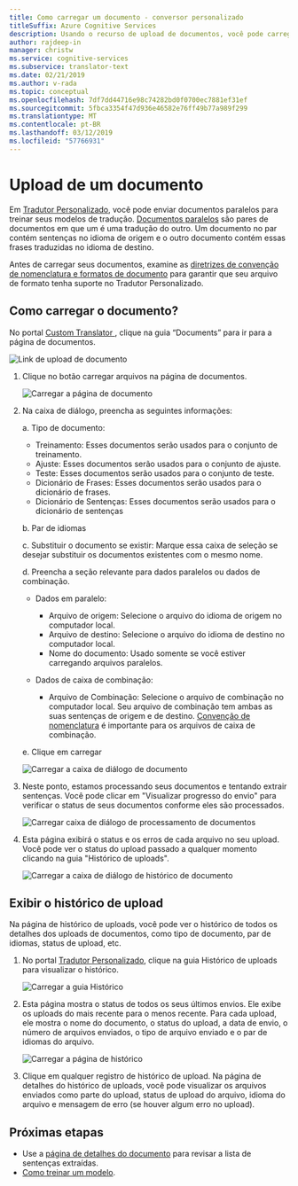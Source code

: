 ```yaml
---
title: Como carregar um documento - conversor personalizado
titleSuffix: Azure Cognitive Services
description: Usando o recurso de upload de documentos, você pode carregar documento paralelo para seu treinamentos. Documentos paralelos são pares de documentos em que um é a tradução do outro. Um documento no par contém sentenças no idioma de origem e o outro documento contém essas frases traduzidas no idioma de destino.
author: rajdeep-in
manager: christw
ms.service: cognitive-services
ms.subservice: translator-text
ms.date: 02/21/2019
ms.author: v-rada
ms.topic: conceptual
ms.openlocfilehash: 7df7dd44716e98c74282bd0f0700ec7881ef31ef
ms.sourcegitcommit: 5fbca3354f47d936e46582e76ff49b77a989f299
ms.translationtype: MT
ms.contentlocale: pt-BR
ms.lasthandoff: 03/12/2019
ms.locfileid: "57766931"
---
```

# <a name="upload-a-document"></a>Upload de um documento

Em [Tradutor Personalizado](https://portal.customtranslator.azure.ai), você pode enviar documentos paralelos para treinar seus modelos de tradução. [Documentos paralelos](what-are-parallel-documents.md) são pares de documentos em que um é uma tradução do outro. Um documento no par contém sentenças no idioma de origem e o outro documento contém essas frases traduzidas no idioma de destino.

Antes de carregar seus documentos, examine as [diretrizes de convenção de nomenclatura e formatos de documento](document-formats-naming-convention.md) para garantir que seu arquivo de formato tenha suporte no Tradutor Personalizado.

## <a name="how-to-upload-document"></a>Como carregar o documento?

No portal [ Custom Translator ](https://portal.customtranslator.azure.ai), clique na guia “Documents” para ir para a página de documentos.

![Link de upload de documento](media/how-to/how-to-upload-1.png)


1.  Clique no botão carregar arquivos na página de documentos.

    ![Carregar a página de documento](media/how-to/how-to-upload-2.png)

2.  Na caixa de diálogo, preencha as seguintes informações:

     a.  Tipo de documento:

    -  Treinamento: Esses documentos serão usados para o conjunto de treinamento.
    -  Ajuste: Esses documentos serão usados para o conjunto de ajuste.
    -  Teste: Esses documentos serão usados para o conjunto de teste.
    -  Dicionário de Frases: Esses documentos serão usados para o dicionário de frases.
    -  Dicionário de Sentenças: Esses documentos serão usados para o dicionário de sentenças

    b.  Par de idiomas

    c.  Substituir o documento se existir: Marque essa caixa de seleção se desejar substituir os documentos existentes com o mesmo nome.

    d.  Preencha a seção relevante para dados paralelos ou dados de combinação.

    -  Dados em paralelo:
        -  Arquivo de origem: Selecione o arquivo do idioma de origem no computador local.
        -  Arquivo de destino: Selecione o arquivo do idioma de destino no computador local.
        -  Nome do documento: Usado somente se você estiver carregando arquivos paralelos.

    - Dados de caixa de combinação:
        -  Arquivo de Combinação: Selecione o arquivo de combinação no computador local. Seu arquivo de combinação tem ambas as suas sentenças de origem e de destino. [Convenção de nomenclatura](document-formats-naming-convention.md) é importante para os arquivos de caixa de combinação.

    e.  Clique em carregar

    ![Carregar a caixa de diálogo de documento](media/how-to/how-to-upload-dialog.png)

3.  Neste ponto, estamos processando seus documentos e tentando extrair sentenças. Você pode clicar em "Visualizar progresso do envio" para verificar o status de seus documentos conforme eles são processados.

    ![Carregar caixa de diálogo de processamento de documentos](media/how-to/how-to-upload-processing-dialog.png)

4.  Esta página exibirá o status e os erros de cada arquivo no seu upload. Você pode ver o status do upload passado a qualquer momento clicando na guia "Histórico de uploads".

    ![Carregar a caixa de diálogo de histórico de documento](media/how-to/how-to-upload-document-history.png)


## <a name="view-upload-history"></a>Exibir o histórico de upload

Na página de histórico de uploads, você pode ver o histórico de todos os detalhes dos uploads de documentos, como tipo de documento, par de idiomas, status de upload, etc.

1. No portal [Tradutor Personalizado](https://portal.customtranslator.azure.ai), clique na guia Histórico de uploads para visualizar o histórico.

    ![Carregar a guia Histórico](media/how-to/how-to-upload-history-1.png)

2. Esta página mostra o status de todos os seus últimos envios. Ele exibe os uploads do mais recente para o menos recente. Para cada upload, ele mostra o nome do documento, o status do upload, a data de envio, o número de arquivos enviados, o tipo de arquivo enviado e o par de idiomas do arquivo.

    ![Carregar a página de histórico](media/how-to/how-to-document-history-2.png)

3. Clique em qualquer registro de histórico de upload. Na página de detalhes do histórico de uploads, você pode visualizar os arquivos enviados como parte do upload, status de upload do arquivo, idioma do arquivo e mensagem de erro (se houver algum erro no upload).

## <a name="next-steps"></a>Próximas etapas

- Use a [página de detalhes do documento](how-to-view-document-details.md) para revisar a lista de sentenças extraídas.
- [Como treinar um modelo](how-to-train-model.md).
